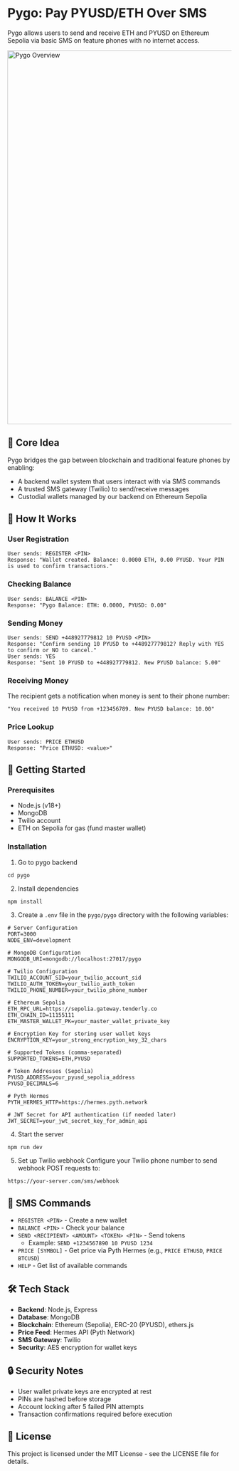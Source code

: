 # Pygo: Pay PYUSD/ETH Over SMS 

Pygo allows users to send and receive ETH and PYUSD on Ethereum Sepolia via basic SMS on feature phones with no internet access.

<img width="2258" height="840" alt="Pygo Overview" src="https://github.com/user-attachments/assets/ff5ce6ac-e669-4c40-b417-e1234774dc9e" />

## 🔧 Core Idea

Pygo bridges the gap between blockchain and traditional feature phones by enabling:

- A backend wallet system that users interact with via SMS commands
- A trusted SMS gateway (Twilio) to send/receive messages
- Custodial wallets managed by our backend on Ethereum Sepolia

## 📱 How It Works

### User Registration
```
User sends: REGISTER <PIN>
Response: "Wallet created. Balance: 0.0000 ETH, 0.00 PYUSD. Your PIN is used to confirm transactions."
```

### Checking Balance
```
User sends: BALANCE <PIN>
Response: "Pygo Balance: ETH: 0.0000, PYUSD: 0.00"
```

### Sending Money
```
User sends: SEND +448927779812 10 PYUSD <PIN>
Response: "Confirm sending 10 PYUSD to +448927779812? Reply with YES to confirm or NO to cancel."
User sends: YES
Response: "Sent 10 PYUSD to +448927779812. New PYUSD balance: 5.00"
```

### Receiving Money
The recipient gets a notification when money is sent to their phone number:
```
"You received 10 PYUSD from +123456789. New PYUSD balance: 10.00"
```

### Price Lookup
```
User sends: PRICE ETHUSD
Response: "Price ETHUSD: <value>"
```

## 🚀 Getting Started

### Prerequisites

- Node.js (v18+)
- MongoDB
- Twilio account
- ETH on Sepolia for gas (fund master wallet)

### Installation

1. Go to pygo backend
```
cd pygo
```

2. Install dependencies
```
npm install
```

3. Create a `.env` file in the `pygo/pygo` directory with the following variables:
```
# Server Configuration
PORT=3000
NODE_ENV=development

# MongoDB Configuration
MONGODB_URI=mongodb://localhost:27017/pygo

# Twilio Configuration
TWILIO_ACCOUNT_SID=your_twilio_account_sid
TWILIO_AUTH_TOKEN=your_twilio_auth_token
TWILIO_PHONE_NUMBER=your_twilio_phone_number

# Ethereum Sepolia
ETH_RPC_URL=https://sepolia.gateway.tenderly.co
ETH_CHAIN_ID=11155111
ETH_MASTER_WALLET_PK=your_master_wallet_private_key

# Encryption Key for storing user wallet keys
ENCRYPTION_KEY=your_strong_encryption_key_32_chars

# Supported Tokens (comma-separated)
SUPPORTED_TOKENS=ETH,PYUSD

# Token Addresses (Sepolia)
PYUSD_ADDRESS=your_pyusd_sepolia_address
PYUSD_DECIMALS=6

# Pyth Hermes
PYTH_HERMES_HTTP=https://hermes.pyth.network

# JWT Secret for API authentication (if needed later)
JWT_SECRET=your_jwt_secret_key_for_admin_api
```

4. Start the server

```bash
npm run dev
```

5. Set up Twilio webhook
Configure your Twilio phone number to send webhook POST requests to:
```
https://your-server.com/sms/webhook
```

## 💬 SMS Commands

- `REGISTER <PIN>` - Create a new wallet
- `BALANCE <PIN>` - Check your balance
- `SEND <RECIPIENT> <AMOUNT> <TOKEN> <PIN>` - Send tokens
  - Example: `SEND +1234567890 10 PYUSD 1234`
- `PRICE [SYMBOL]` - Get price via Pyth Hermes (e.g., `PRICE ETHUSD`, `PRICE BTCUSD`)
- `HELP` - Get list of available commands

## 🛠️ Tech Stack

- **Backend**: Node.js, Express
- **Database**: MongoDB
- **Blockchain**: Ethereum (Sepolia), ERC-20 (PYUSD), ethers.js
- **Price Feed**: Hermes API (Pyth Network)
- **SMS Gateway**: Twilio
- **Security**: AES encryption for wallet keys

## 🔒 Security Notes

- User wallet private keys are encrypted at rest
- PINs are hashed before storage
- Account locking after 5 failed PIN attempts
- Transaction confirmations required before execution

## 📝 License

This project is licensed under the MIT License - see the LICENSE file for details.

